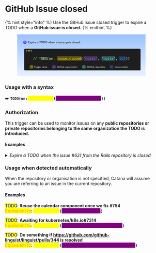 # GitHub Issue closed

{% hint style="info" %}
Use the GitHub issue closed trigger to expire a TODO when a **GitHub issue is closed.**
{% endhint %}

<figure><img src="../.gitbook/assets/issue-close.png" alt="" width="563"><figcaption></figcaption></figure>

### Usage with a syntax

➡️ **`TODO(on:`**<mark style="color:yellow;background-color:yellow;">**`issue_closed`**</mark>**`(`**<mark style="color:purple;background-color:purple;">**`'rails', 'rails', 631`**</mark>**`))`**

### **Authorization**

This trigger can be used to monitor issues on any **public repositories or private repositories belonging to the same organization the TODO is introduced.**

#### Examples

<details>

<summary><em>Expire a TODO when the issue #631 from the Rails repository is closed</em></summary>

➡️ **`TODO(on:`**<mark style="color:yellow;background-color:yellow;">**`issue_closed`**</mark>**`(`**<mark style="color:purple;background-color:purple;">**`'rails', 'rails', 631`**</mark>**`))`**

</details>

### Usage when detected automatically

When the repository or organisation is not specified, Catana will assume you are referring to an issue in the current repository.

#### Examples

<mark style="color:blue;">TODO</mark>:  **Reuse the calendar component once we fix #754**\
<mark style="color:orange;">Equivalent to</mark>: <mark style="color:yellow;background-color:yellow;">**`issue_closed`**</mark>**`(`**<mark style="color:purple;background-color:purple;">**`'org', 'repo', 754`**</mark>**`)`**

<mark style="color:blue;">TODO</mark>:  **Awaiting for kubernetes/k8s.io#7314**\
<mark style="color:orange;">Equivalent to</mark>:  <mark style="color:yellow;background-color:yellow;">**`issue_closed`**</mark>**`(`**<mark style="color:purple;background-color:purple;">**`'kubernetes', 'k8s.io', 7314`**</mark>**`)`**

<mark style="color:blue;">TODO</mark>:  **Do something if https://github.com/github-linguist/linguist/pulls/344 is resolved**\
<mark style="color:orange;">Equivalent to</mark>:  <mark style="color:yellow;background-color:yellow;">**`issue_closed`**</mark>**`(`**<mark style="color:purple;background-color:purple;">**`'github-linguist', 'linguist', 344`**</mark>**`)`**
